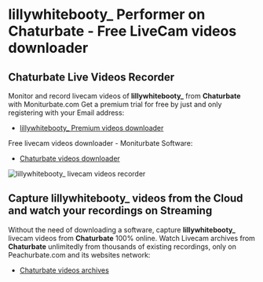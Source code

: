 # lillywhitebooty_ Performer on Chaturbate - Free LiveCam videos downloader

## Chaturbate Live Videos Recorder

Monitor and record livecam videos of **lillywhitebooty_** from **Chaturbate** with Moniturbate.com
Get a premium trial for free by just and only registering with your Email address:
* [lillywhitebooty_ Premium videos downloader](https://moniturbate.com/request-demo-licence-key.html)

Free livecam videos downloader - Moniturbate Software:
* [Chaturbate videos downloader](https://moniturbate.com/moniturbate-download-software.html)

![lillywhitebooty_ livecam videos recorder](https://peachurnet.com/templates/moniturbate-software.png)


## Capture lillywhitebooty_ videos from the Cloud and watch your recordings on Streaming

Without the need of downloading a software, capture **lillywhitebooty_** livecam videos from **Chaturbate** 100% online.
Watch Livecam archives from **Chaturbate** unlimitedly from thousands of existing recordings, only on Peachurbate.com and its websites network:
* [Chaturbate videos archives](https://peachurnet.com/)
